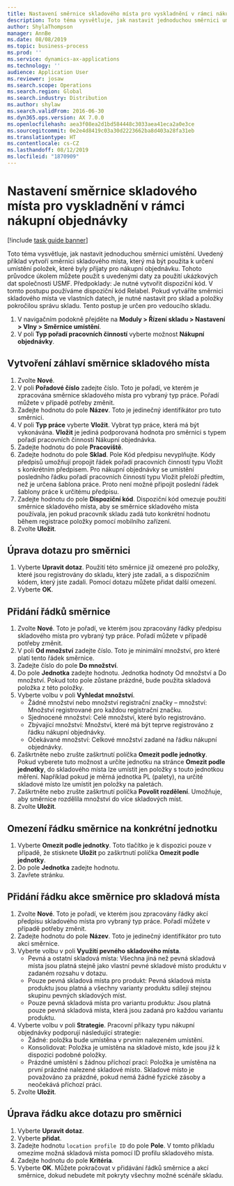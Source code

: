 ```yaml
---
title: Nastavení směrnice skladového místa pro vyskladnění v rámci nákupní objednávky
description: Toto téma vysvětluje, jak nastavit jednoduchou směrnici umístění.
author: ShylaThompson
manager: AnnBe
ms.date: 08/08/2019
ms.topic: business-process
ms.prod: ''
ms.service: dynamics-ax-applications
ms.technology: ''
audience: Application User
ms.reviewer: josaw
ms.search.scope: Operations
ms.search.region: Global
ms.search.industry: Distribution
ms.author: shylaw
ms.search.validFrom: 2016-06-30
ms.dyn365.ops.version: AX 7.0.0
ms.openlocfilehash: aea3f08ea2d1bd584448c3033aea41eca2a0e3ce
ms.sourcegitcommit: 0e2e4d8419c03a30d2223662ba8d403a28fa31eb
ms.translationtype: HT
ms.contentlocale: cs-CZ
ms.lasthandoff: 08/12/2019
ms.locfileid: "1870909"
---
```

# <a name="set-up-a-location-directive-for-purchase-order-put-away"></a>Nastavení směrnice skladového místa pro vyskladnění v rámci nákupní objednávky

[!include [task guide banner](../../includes/task-guide-banner.md)]

Toto téma vysvětluje, jak nastavit jednoduchou směrnici umístění. Uvedený příklad vytvoří směrnici skladového místa, který má být použita k určení umístění položek, které byly přijaty pro nákupní objednávku. Tohoto průvodce úkolem můžete použít s uvedenými daty za použití ukázkových dat společnosti USMF. Předpoklady: Je nutné vytvořit dispoziční kód. V tomto postupu používáme dispoziční kód Relabel. Pokud vytváříte směrnici skladového místa ve vlastních datech, je nutné nastavit pro sklad a položky pokročilou správu skladu. Tento postup je určen pro vedoucího skladu.

1. V navigačním podokně přejděte na **Moduly > Řízení skladu > Nastavení > Vlny > Směrnice umístění**.
2. V poli **Typ pořadí pracovních činností** vyberte možnost **Nákupní objednávky**.

## <a name="create-a-location-directive-header"></a>Vytvoření záhlaví směrnice skladového místa
1. Zvolte **Nové**.
2. V poli **Pořadové číslo** zadejte číslo. Toto je pořadí, ve kterém je zpracována směrnice skladového místa pro vybraný typ práce. Pořadí můžete v případě potřeby změnit.  
3. Zadejte hodnotu do pole **Název**. Toto je jedinečný identifikátor pro tuto směrnici.  
4. V poli **Typ práce** vyberte **Vložit**. Vybrat typ práce, která má být vykonávána. **Vložit** je jediná podporovaná hodnota pro směrnici s typem pořadí pracovních činností Nákupní objednávka.  
5. Zadejte hodnotu do pole **Pracoviště**.
6. Zadejte hodnotu do pole **Sklad**. Pole Kód předpisu nevyplňujte.  Kódy předpisů umožňují propojit řádek pořadí pracovních činností typu Vložit s konkrétním předpisem. Pro nákupní objednávky se umístění posledního řádku pořadí pracovních činností typu Vložit přeloží předtím, než je určena šablona práce. Proto není možné připojit poslední řádek šablony práce k určitému předpisu.   
7. Zadejte hodnotu do pole **Dispoziční kód**. Dispoziční kód omezuje použití směrnice skladového místa, aby se směrnice skladového místa používala, jen pokud pracovník skladu zadá tuto konkrétní hodnotu během registrace položky pomocí mobilního zařízení.  
8. Zvolte **Uložit**.

## <a name="edit-the-query-for-directive"></a>Úprava dotazu pro směrnici
1. Vyberte **Upravit dotaz**. Použití této směrnice již omezené pro položky, které jsou registrovány do skladu, který jste zadali, a s dispozičním kódem, který jste zadali. Pomocí dotazu můžete přidat další omezení.  
2. Vyberte **OK**.

## <a name="add-directive-lines"></a>Přidání řádků směrnice
1. Zvolte **Nové**. Toto je pořadí, ve kterém jsou zpracovány řádky předpisu skladového místa pro vybraný typ práce. Pořadí můžete v případě potřeby změnit.  
2. V poli **Od množství** zadejte číslo. Toto je minimální množství, pro které platí tento řádek směrnice.  
3. Zadejte číslo do pole **Do množství**.
4. Do pole **Jednotka** zadejte hodnotu. Jednotka hodnoty Od množství a Do množství. Pokud toto pole zůstane prázdné, bude použita skladová položka z této položky.  
5. Vyberte volbu v poli **Vyhledat množství**.
    - Žádné množství nebo množství registrační značky – množství: Množství registrované pro každou registrační značku.  
    - Sjednocené množství: Celé množství, které bylo registrováno.  
    - Zbývající množství: Množství, které má být teprve registrováno z řádku nákupní objednávky.  
    - Očekávané množství: Celkové množství zadané na řádku nákupní objednávky.  
6. Zaškrtněte nebo zrušte zaškrtnutí políčka **Omezit podle jednotky**. Pokud vyberete tuto možnost a určíte jednotku na stránce **Omezit podle jednotky**, do skladového místa lze umístit jen položky s touto jednotkou měření. Například pokud je měrná jednotka PL (palety), na určité skladové místo lze umístit jen položky na paletách.  
7. Zaškrtněte nebo zrušte zaškrtnutí políčka **Povolit rozdělení**. Umožňuje, aby směrnice rozdělila množství do více skladových míst.  
8. Zvolte **Uložit**.

## <a name="restrict-the-directive-line-to-a-specific-unit"></a>Omezení řádku směrnice na konkrétní jednotku
1. Vyberte **Omezit podle jednotky**. Toto tlačítko je k dispozici pouze v případě, že stisknete **Uložit** po zaškrtnutí políčka **Omezit podle jednotky**.  
2. Do pole **Jednotka** zadejte hodnotu.
3. Zavřete stránku.

## <a name="add-a-location-directive-action-line"></a>Přidání řádku akce směrnice pro skladová místa
1. Zvolte **Nové**. Toto je pořadí, ve kterém jsou zpracovány řádky akcí předpisu skladového místa pro vybraný typ práce. Pořadí můžete v případě potřeby změnit.  
2. Zadejte hodnotu do pole **Název**. Toto je jedinečný identifikátor pro tuto akci směrnice.  
3. Vyberte volbu v poli **Využití pevného skladového místa**.
    - Pevná a ostatní skladová místa: Všechna jiná než pevná skladová místa jsou platná stejně jako vlastní pevné skladové místo produktu v zadaném rozsahu v dotazu.  
    - Pouze pevná skladová místa pro produkt: Pevná skladová místa produktu jsou platná a všechny varianty produktu sdílejí stejnou skupinu pevných skladových míst.  
    - Pouze pevná skladová místa pro variantu produktu: Jsou platná pouze pevná skladová místa, která jsou zadaná pro každou variantu produktu.  
4. Vyberte volbu v poli **Strategie**. Pracovní příkazy typu nákupní objednávky podporují následující strategie: 
    - Žádné: položka bude umístěna v prvním nalezeném umístění.  
    - Konsolidovat: Položka je umístěna na skladové místo, kde jsou již k dispozici podobné položky.  
    - Prázdné umístění s žádnou příchozí prací: Položka je umístěna na první prázdné nalezené skladové místo. Skladové místo je považováno za prázdné, pokud nemá žádné fyzické zásoby a neočekává příchozí práci.  
5. Zvolte **Uložit**.

## <a name="edit-the-query-for-directive-action-line"></a>Úprava řádku akce dotazu pro směrnici
1. Vyberte **Upravit dotaz**.
2. Vyberte **přidat**.
3. Zadejte hodnotu `location profile ID` do pole **Pole**. V tomto příkladu omezíme možná skladová místa pomocí ID profilu skladového místa.  
4. Zadejte hodnotu do pole **Kritéria**.
5. Vyberte **OK**. Můžete pokračovat v přidávání řádků směrnice a akcí směrnice, dokud nebudete mít pokryty všechny možné scénáře skladu.  

